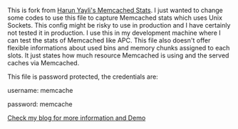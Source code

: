 This is fork from [Harun Yayli's Memcached Stats](http://livebookmark.net/journal/2008/05/21/memcachephp-stats-like-apcphp/). I just wanted to change some codes to use this file to capture Memcached stats which uses Unix Sockets. This config might be risky to use in production and I have certainly not tested it in production. I use this in my development machine where I can test the stats of Memcached like APC. This file also doesn't offer flexible informations about used bins and memory chunks assigned to each slots. It just states how much resource Memcached is using and the served caches via Memcached.

This file is password protected, the credentials are:

username: memcache

password: memcache

[Check my blog for more information and Demo](http://rajibpaudyal.com/memcached-stat-like-apc-using-unix-socket/)